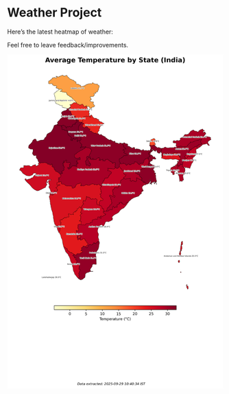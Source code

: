 # Weather Project

Here’s the latest heatmap of weather:

Feel free to leave feedback/improvements.

![India Heatmap](docs/assets/india_heatmap.png?v=DA14CD)
